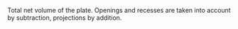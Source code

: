 ﻿Total net volume of the plate. Openings and recesses are taken into account by subtraction, projections by addition.
